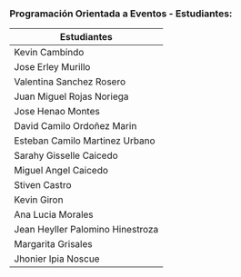 ### Programación Orientada a Eventos - Estudiantes:

| Estudiantes                           |
|---------------------------------------|
| Kevin Cambindo                        |
| Jose Erley Murillo                    |  
| Valentina Sanchez Rosero              |  
| Juan Miguel Rojas Noriega             |  
| Jose Henao Montes                     |
| David Camilo Ordoñez Marin            | 
| Esteban Camilo Martinez Urbano        |  
| Sarahy Gisselle Caicedo               |
| Miguel Angel Caicedo                  |
| Stiven Castro                         |
| Kevin Giron                           |
| Ana Lucia Morales                     |  
| Jean Heyller Palomino Hinestroza      | 
| Margarita Grisales                    |
| Jhonier Ipia Noscue                   |  

